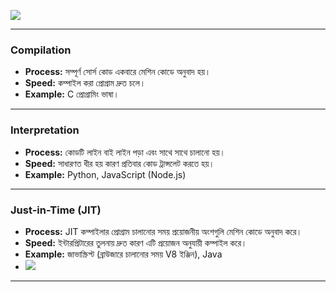![](https://i.ibb.co/YBkLcNV/Compilation-vs-Interpreter.png)



---

### Compilation

- **Process:** সম্পূর্ণ সোর্স কোড একবারে মেশিন কোডে অনুবাদ হয়।
- **Speed:** কম্পাইল করা প্রোগ্রাম দ্রুত চলে।
- **Example:** C প্রোগ্রামিং ভাষা।

---

### Interpretation
- **Process:** কোডটি লাইন বাই লাইন পড়া এবং সাথে সাথে চালানো হয়।
- **Speed:** সাধারণত ধীর হয় কারণ প্রতিবার কোড ট্রান্সলেট করতে হয়।
- **Example:** Python, JavaScript (Node.js)


---

### Just-in-Time (JIT)
- **Process:** JIT কম্পাইলার প্রোগ্রাম চালানোর সময় প্রয়োজনীয় অংশগুলি মেশিন কোডে অনুবাদ করে।
- **Speed:** ইন্টারপ্রিটারের তুলনায় দ্রুত কারণ এটি প্রয়োজন অনুযায়ী কম্পাইল করে।
- **Example:** জাভাস্ক্রিপ্ট (ব্রাউজারে চালানোর সময় V8 ইঞ্জিন), Java 
- ![](https://i.ibb.co/FV1GS2m/JIT-Just-In-time-compilation.png)
    
 ---
 
   


